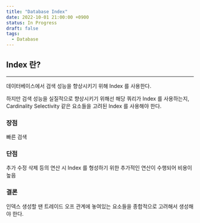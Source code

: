 ```yaml
---
title: "Database Index"
date: 2022-10-01 21:00:00 +0900
status: In Progress
draft: false
tags:
  - Database
---
```


## Index 란?

---

데이터베이스에서 검색 성능을 향상시키기 위해 Index 를 사용한다.

하지만 검색 성능을 실질적으로 향상시키기 위해선 해당 쿼리가 Index 를 사용하는지, Cardinality Selectivity 같은 요소들을 고려된 Index 를 사용해야 한다.

### 장점

빠른 검색

### 단점

추가 수정 삭제 등의 연산 시 Index 를 형성하기 위한 추가적인 연산이 수행되어 비용이 높음

### 결론

인덱스 생성할 땐 트레이드 오프 관계에 놓여있는 요소들을 종합적으로 고려해서 생성해야 한다.
